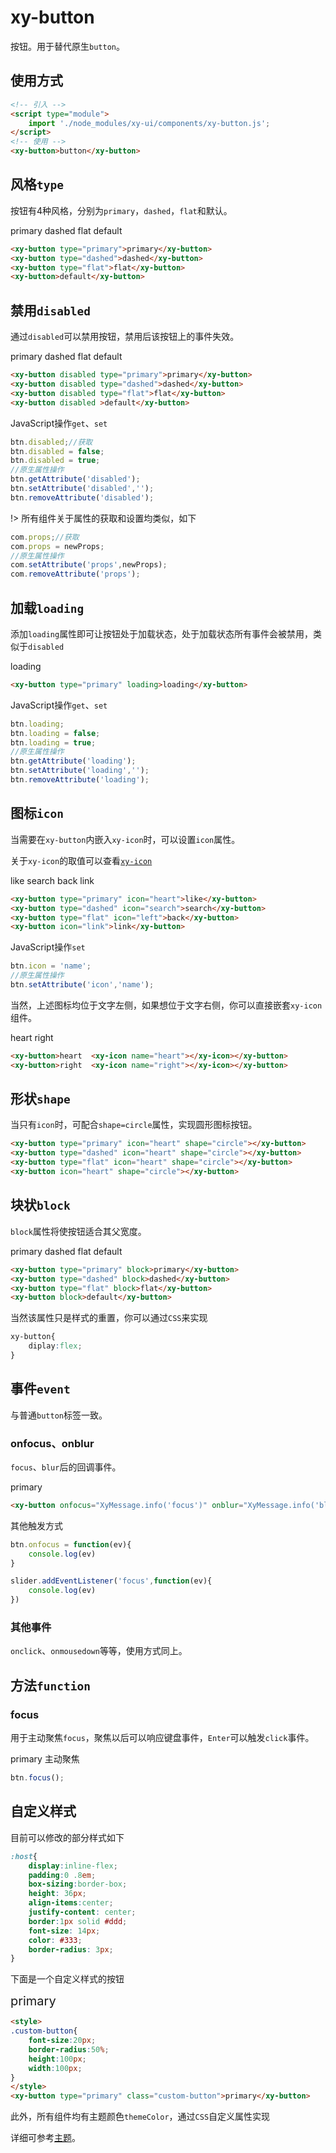 # xy-button

按钮。用于替代原生`button`。

## 使用方式

```html
<!-- 引入 -->
<script type="module">
    import './node_modules/xy-ui/components/xy-button.js';
</script>
<!-- 使用 -->
<xy-button>button</xy-button>
```

## 风格`type`

按钮有4种风格，分别为`primary`，`dashed`，`flat`和默认。

<xy-button type="primary" id="btn">primary</xy-button>
<xy-button type="dashed">dashed</xy-button>
<xy-button type="flat">flat</xy-button>
<xy-button>default</xy-button>

```html
<xy-button type="primary">primary</xy-button>
<xy-button type="dashed">dashed</xy-button>
<xy-button type="flat">flat</xy-button>
<xy-button>default</xy-button>
```

## 禁用`disabled`

通过`disabled`可以禁用按钮，禁用后该按钮上的事件失效。

<xy-button disabled type="primary">primary</xy-button>
<xy-button disabled type="dashed">dashed</xy-button>
<xy-button disabled type="flat">flat</xy-button>
<xy-button disabled >default</xy-button>
<xy-switch checked onchange="this.previousElementSibling.disabled = this.checked;"></xy-switch>

```html
<xy-button disabled type="primary">primary</xy-button>
<xy-button disabled type="dashed">dashed</xy-button>
<xy-button disabled type="flat">flat</xy-button>
<xy-button disabled >default</xy-button>
```

JavaScript操作`get`、`set`

```js
btn.disabled;//获取
btn.disabled = false;
btn.disabled = true;
//原生属性操作
btn.getAttribute('disabled');
btn.setAttribute('disabled','');
btn.removeAttribute('disabled');
```

!> 所有组件关于属性的获取和设置均类似，如下

```js
com.props;//获取
com.props = newProps;
//原生属性操作
com.setAttribute('props',newProps);
com.removeAttribute('props');
```

## 加载`loading`

添加`loading`属性即可让按钮处于加载状态，处于加载状态所有事件会被禁用，类似于`disabled`

<xy-button type="primary" loading>loading</xy-button>
<xy-switch checked onchange="this.previousElementSibling.loading = this.checked;"></xy-switch>

```html
<xy-button type="primary" loading>loading</xy-button>
```

JavaScript操作`get`、`set`

```js
btn.loading;
btn.loading = false;
btn.loading = true;
//原生属性操作
btn.getAttribute('loading');
btn.setAttribute('loading','');
btn.removeAttribute('loading');
```

## 图标`icon`

当需要在`xy-button`内嵌入`xy-icon`时，可以设置`icon`属性。

关于`xy-icon`的取值可以查看[`xy-icon`](xy-icon.md)

<xy-button type="primary" icon="heart">like</xy-button>
<xy-button type="dashed" icon="search">search</xy-button>
<xy-button type="flat" icon="left">back</xy-button>
<xy-button icon="link">link</xy-button>

```html
<xy-button type="primary" icon="heart">like</xy-button>
<xy-button type="dashed" icon="search">search</xy-button>
<xy-button type="flat" icon="left">back</xy-button>
<xy-button icon="link">link</xy-button>
```

JavaScript操作`set`

```js
btn.icon = 'name';
//原生属性操作
btn.setAttribute('icon','name');
```

当然，上述图标均位于文字左侧，如果想位于文字右侧，你可以直接嵌套`xy-icon`组件。

<xy-button>heart<xy-icon name="heart"></xy-icon></xy-button>
<xy-button>right<xy-icon name="right"></xy-icon></xy-button>

```html
<xy-button>heart  <xy-icon name="heart"></xy-icon></xy-button>
<xy-button>right  <xy-icon name="right"></xy-icon></xy-button>
```

## 形状`shape`

当只有`icon`时，可配合`shape=circle`属性，实现圆形图标按钮。

<xy-button type="primary" icon="heart" shape="circle"></xy-button>
<xy-button type="dashed" icon="heart" shape="circle"></xy-button>
<xy-button type="flat" icon="heart" shape="circle"></xy-button>
<xy-button icon="heart" shape="circle"></xy-button>

```html
<xy-button type="primary" icon="heart" shape="circle"></xy-button>
<xy-button type="dashed" icon="heart" shape="circle"></xy-button>
<xy-button type="flat" icon="heart" shape="circle"></xy-button>
<xy-button icon="heart" shape="circle"></xy-button>
```

## 块状`block`

`block`属性将使按钮适合其父宽度。

<xy-button type="primary" block>primary</xy-button>
<xy-button type="dashed" block>dashed</xy-button>
<xy-button type="flat" block>flat</xy-button>
<xy-button block>default</xy-button>

```html
<xy-button type="primary" block>primary</xy-button>
<xy-button type="dashed" block>dashed</xy-button>
<xy-button type="flat" block>flat</xy-button>
<xy-button block>default</xy-button>
```

当然该属性只是样式的重置，你可以通过`CSS`来实现

```css
xy-button{
    diplay:flex;
}
```

## 事件`event`

与普通`button`标签一致。

### onfocus、onblur

`focus`、`blur`后的回调事件。

<xy-button onfocus="XyMessage.info('focus')" onblur="XyMessage.info('blur')">primary</xy-button>

```html
<xy-button onfocus="XyMessage.info('focus')" onblur="XyMessage.info('blur')">primary</xy-button>
```

其他触发方式

```js
btn.onfocus = function(ev){
    console.log(ev)
}

slider.addEventListener('focus',function(ev){
    console.log(ev)
})
```

### 其他事件

`onclick`、`onmousedown`等等，使用方式同上。

## 方法`function`

### focus

用于主动聚焦`focus`，聚焦以后可以响应键盘事件，`Enter`可以触发`click`事件。

<xy-button onclick="XyMessage.info('click')" onfocus="XyMessage.info('focus')" onblur="XyMessage.info('blur')" >primary</xy-button>
<xy-button type="primary" onclick="this.previousElementSibling.focus()">主动聚焦</xy-button>

```js
btn.focus();
```

## 自定义样式

目前可以修改的部分样式如下

```css
:host{ 
    display:inline-flex; 
    padding:0 .8em; 
    box-sizing:border-box; 
    height: 36px; 
    align-items:center;
    justify-content: center;
    border:1px solid #ddd; 
    font-size: 14px; 
    color: #333;  
    border-radius: 3px; 
}
```

下面是一个自定义样式的按钮

<style>
.custom-button{
    font-size:20px;
    border-radius:50%;
    height:100px;
    width:100px;
}
</style>
<xy-button type="primary" class="custom-button">primary</xy-button>

```html
<style>
.custom-button{
    font-size:20px;
    border-radius:50%;
    height:100px;
    width:100px;
}
</style>
<xy-button type="primary" class="custom-button">primary</xy-button>
```

此外，所有组件均有主题颜色`themeColor`，通过`CSS`自定义属性实现

详细可参考[主题](themeColor.md)。